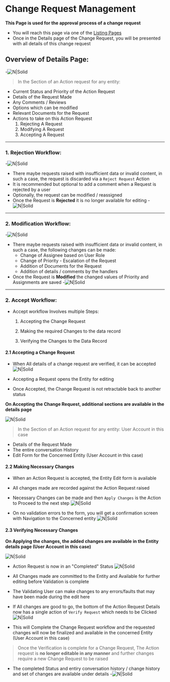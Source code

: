 # Change Request Management

**This Page is used for the approval process of a change request**

- You will reach this page via one of the [Listing Pages](changes/index.md)
- Once in the Details page of the Change Request, you will be presented with all details of this change request


## Overview of Details Page:

-![N|Solid](media/details1.png)

> In the Section of an Action request for any entity:
  - Current Status and Priority of the Action Request
  - Details of the Request Made
  - Any Comments / Reviews
  - Options which can be modified 
  - Relevant Documents for the Request
  - Actions to take on this Action Request
    1. Rejecting A Request
    2. Modifying A Request
    3. Accepting A Request

<hr/>

### 1. Rejection Workflow:

-![N|Solid](media/reject.png)

- There maybe requests raised with insufficient data or invalid content, in such a case, the request is discarded via a `Reject Request` Action
- It is recommended but optional to add a comment when a Request is rejected by a user
- Optionally, the request can be modified / reassigned
- Once the Request is **Rejected** it is no longer available for editing
-![N|Solid](media/det_reject.png)

<hr/>

### 2. Modification Workflow:

-![N|Solid](media/modify.png)

- There maybe requests raised with insufficient data or invalid content, in such a case, the following changes can be made:
  - Change of Assignee based on User Role
  - Change of Priority - Escalation of the Request
  - Addition of Documents for the Request
  - Addition of details / comments by the handlers 
- Once the Request is **Modified** the changed values of Priority and Assignments are saved
-![N|Solid](media/details3.png)

<hr/>


### 2. Accept Workflow:

- Accept workflow Involves multiple Steps:
  1. Accepting the Change Request

  2. Making the required Changes to the data record

  3. Verifying the Changes to the Data Record

#### 2.1 Accepting a Change Request

- When All details of a change request are verified, it can be accepted
![N|Solid](media/accept.png)

- Accepting a Request opens the Entity for editing
- Once Accepted, the Change Request is not retractable back to another status

**On Accepting the Change Request, additional sections are available in the details page**

![N|Solid](media/details2.png)

> In the Section of an Action request for any entity: User Account in this case
  - Details of the Request Made
  - The entire conversation History
  - Edit Form for the Concerned Entity (User Account in this case)

#### 2.2 Making Necessary Changes

- When an Action Request is accepted, the Entity Edit form is available
- All changes made are recorded against the Action Request raised
- Necessary Changes can be made and then `Apply Changes` is the Action to Proceed to the next step
![N|Solid](media/accept_change.png)

- On no validation errors to the form, you will get a confirmation screen with Navigation to the Concerned entity
![N|Solid](media/accept_success.png)


#### 2.3 Verifying Necessary Changes

**On Applying the changes, the added changes are available in the Entity details page (User Account in this case)**

![N|Solid](media/entity1.png)

- Action Request is now in an "Completed" Status
![N|Solid](media/details4.png)

- All Changes made are committed to the Entity and Available for further editing before Validation is complete
- The Validating User can make changes to any errors/faults that may have been made during the edit here
- If All changes are good to go, the bottom of the Action Request Details now has a single action of `Verify Request` which needs to be Clicked
![N|Solid](media/verify.png)

- This will Complete the Change Request workflow and the requested changes will now be finalized and available in the concerned Entity (User Account in this case)


> Once the Verification is complete for a Change Request, The Action request is **no longer editable in any manner** and further changes require a new Change Request to be raised
  - The completed Status and entiry conversation history / change history and set of changes are available under details
  -![N|Solid](media/det_verify.png) 
